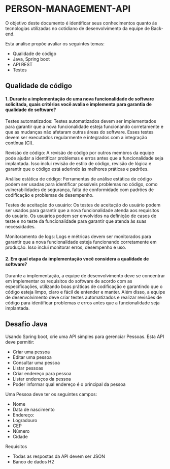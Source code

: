 # PERSON-MANAGEMENT-API

O objetivo deste documento é identificar seus conhecimentos quanto às tecnologias utilizadas no cotidiano de desenvolvimento da equipe de Back-end.

Esta análise propõe avaliar os seguintes temas: 
-	Qualidade de código
-	Java, Spring boot
-	API REST
-	Testes

## **Qualidade de código**

#### 1.	Durante a implementação de uma nova funcionalidade de software solicitada, quais critérios você avalia e implementa para garantia de qualidade de software?
Testes automatizados: Testes automatizados devem ser implementados para garantir que a nova funcionalidade esteja funcionando corretamente e que as mudanças não afetaram outras áreas do software. Esses testes devem ser executados regularmente e integrados com a integração contínua (CI).

Revisão de código: A revisão de código por outros membros da equipe pode ajudar a identificar problemas e erros antes que a funcionalidade seja implantada. Isso inclui revisão de estilo de código, revisão de lógica e garantir que o código está aderindo às melhores práticas e padrões.

Análise estática de código: Ferramentas de análise estática de código podem ser usadas para identificar possíveis problemas no código, como vulnerabilidades de segurança, falta de conformidade com padrões de codificação e problemas de desempenho.

Testes de aceitação do usuário: Os testes de aceitação do usuário podem ser usados para garantir que a nova funcionalidade atenda aos requisitos do usuário. Os usuários podem ser envolvidos na definição de casos de teste e no teste da funcionalidade para garantir que atenda às suas necessidades.

Monitoramento de logs: Logs e métricas devem ser monitorados para garantir que a nova funcionalidade esteja funcionando corretamente em produção. Isso inclui monitorar erros, desempenho e uso.

#### 2.	Em qual etapa da implementação você considera a qualidade de software?
Durante a implementação, a equipe de desenvolvimento deve se concentrar em implementar os requisitos do software de acordo com as especificações, utilizando boas práticas de codificação e garantindo que o código esteja limpo, claro e fácil de entender e manter. 
Além disso, a equipe de desenvolvimento deve criar testes automatizados e realizar revisões de código para identificar problemas e erros antes que a funcionalidade seja implantada.

## Desafio Java

Usando Spring boot, crie uma API simples para gerenciar Pessoas. Esta API deve permitir:  
-	Criar uma pessoa
-	Editar uma pessoa
-	Consultar uma pessoa
-	Listar pessoas
-	Criar endereço para pessoa
-	Listar endereços da pessoa
-	Poder informar qual endereço é o principal da pessoa  

Uma Pessoa deve ter os seguintes campos:  
-	Nome
-	Data de nascimento
-	Endereço:
-	Logradouro
-	CEP
-	Número
-	Cidade

Requisitos  
-	Todas as respostas da API devem ser JSON  
- Banco de dados H2
